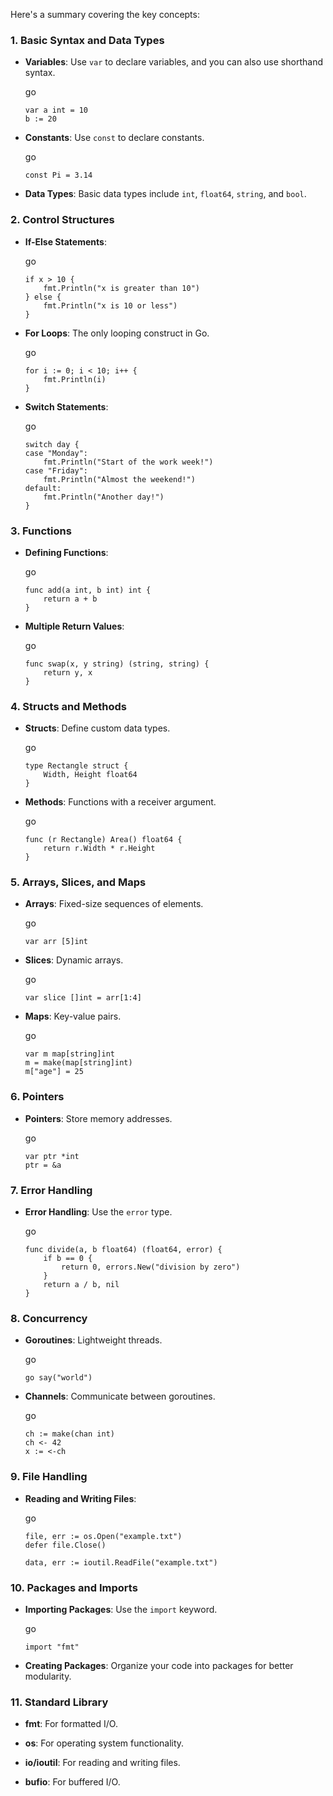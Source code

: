 Here's a summary covering the key concepts:

### 1. Basic Syntax and Data Types

- **Variables**: Use `var` to declare variables, and you can also use shorthand syntax.
    
    go
    
    ```
    var a int = 10
    b := 20
    ```
    
- **Constants**: Use `const` to declare constants.
    
    go
    
    ```
    const Pi = 3.14
    ```
    
- **Data Types**: Basic data types include `int`, `float64`, `string`, and `bool`.
    

### 2. Control Structures

- **If-Else Statements**:
    
    go
    
    ```
    if x > 10 {
        fmt.Println("x is greater than 10")
    } else {
        fmt.Println("x is 10 or less")
    }
    ```
    
- **For Loops**: The only looping construct in Go.
    
    go
    
    ```
    for i := 0; i < 10; i++ {
        fmt.Println(i)
    }
    ```
    
- **Switch Statements**:
    
    go
    
    ```
    switch day {
    case "Monday":
        fmt.Println("Start of the work week!")
    case "Friday":
        fmt.Println("Almost the weekend!")
    default:
        fmt.Println("Another day!")
    }
    ```
    

### 3. Functions

- **Defining Functions**:
    
    go
    
    ```
    func add(a int, b int) int {
        return a + b
    }
    ```
    
- **Multiple Return Values**:
    
    go
    
    ```
    func swap(x, y string) (string, string) {
        return y, x
    }
    ```
    

### 4. Structs and Methods

- **Structs**: Define custom data types.
    
    go
    
    ```
    type Rectangle struct {
        Width, Height float64
    }
    ```
    
- **Methods**: Functions with a receiver argument.
    
    go
    
    ```
    func (r Rectangle) Area() float64 {
        return r.Width * r.Height
    }
    ```
    

### 5. Arrays, Slices, and Maps

- **Arrays**: Fixed-size sequences of elements.
    
    go
    
    ```
    var arr [5]int
    ```
    
- **Slices**: Dynamic arrays.
    
    go
    
    ```
    var slice []int = arr[1:4]
    ```
    
- **Maps**: Key-value pairs.
    
    go
    
    ```
    var m map[string]int
    m = make(map[string]int)
    m["age"] = 25
    ```
    

### 6. Pointers

- **Pointers**: Store memory addresses.
    
    go
    
    ```
    var ptr *int
    ptr = &a
    ```
    

### 7. Error Handling

- **Error Handling**: Use the `error` type.
    
    go
    
    ```
    func divide(a, b float64) (float64, error) {
        if b == 0 {
            return 0, errors.New("division by zero")
        }
        return a / b, nil
    }
    ```
    

### 8. Concurrency

- **Goroutines**: Lightweight threads.
    
    go
    
    ```
    go say("world")
    ```
    
- **Channels**: Communicate between goroutines.
    
    go
    
    ```
    ch := make(chan int)
    ch <- 42
    x := <-ch
    ```
    

### 9. File Handling

- **Reading and Writing Files**:
    
    go
    
    ```
    file, err := os.Open("example.txt")
    defer file.Close()
    
    data, err := ioutil.ReadFile("example.txt")
    ```
    

### 10. Packages and Imports

- **Importing Packages**: Use the `import` keyword.
    
    go
    
    ```
    import "fmt"
    ```
    
- **Creating Packages**: Organize your code into packages for better modularity.
    

### 11. Standard Library

- **fmt**: For formatted I/O.
    
- **os**: For operating system functionality.
    
- **io/ioutil**: For reading and writing files.
    
- **bufio**: For buffered I/O.